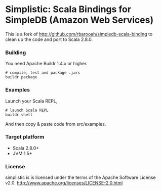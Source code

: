 Simplistic: Scala Bindings for SimpleDB (Amazon Web Services)
=============================================================

This is a fork of <http://github.com/rbarooah/simpledb-scala-binding> to clean up the code and port to Scala 2.8.0.

### Building ###

You need Apache Buildr 1.4.x or higher.

    # compile, test and package .jars
    buildr package

### Examples ###

Launch your Scala REPL,

    # launch Scala REPL
    buildr shell

And then copy & paste code from src/examples.

### Target platform ###

* Scala 2.8.0+
* JVM 1.5+

### License ###

simplistic is is licensed under the terms of the Apache Software License v2.0.
<http://www.apache.org/licenses/LICENSE-2.0.html>

